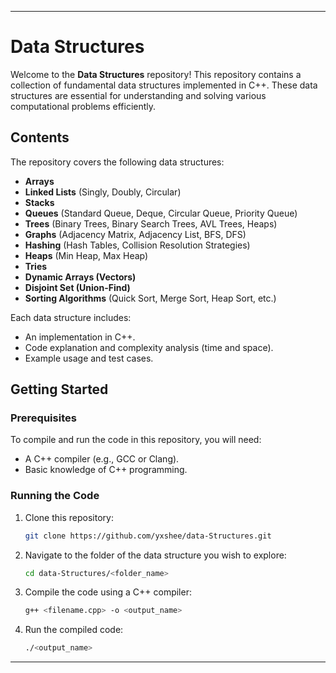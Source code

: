 
---

# Data Structures

Welcome to the **Data Structures** repository! This repository contains a collection of fundamental data structures implemented in C++. These data structures are essential for understanding and solving various computational problems efficiently.

## Contents

The repository covers the following data structures:

- **Arrays**
- **Linked Lists** (Singly, Doubly, Circular)
- **Stacks**
- **Queues** (Standard Queue, Deque, Circular Queue, Priority Queue)
- **Trees** (Binary Trees, Binary Search Trees, AVL Trees, Heaps)
- **Graphs** (Adjacency Matrix, Adjacency List, BFS, DFS)
- **Hashing** (Hash Tables, Collision Resolution Strategies)
- **Heaps** (Min Heap, Max Heap)
- **Tries**
- **Dynamic Arrays (Vectors)**
- **Disjoint Set (Union-Find)**
- **Sorting Algorithms** (Quick Sort, Merge Sort, Heap Sort, etc.)

Each data structure includes:

- An implementation in C++.
- Code explanation and complexity analysis (time and space).
- Example usage and test cases.

## Getting Started

### Prerequisites

To compile and run the code in this repository, you will need:

- A C++ compiler (e.g., GCC or Clang).
- Basic knowledge of C++ programming.

### Running the Code

1. Clone this repository:

    ```bash
    git clone https://github.com/yxshee/data-Structures.git
    ```

2. Navigate to the folder of the data structure you wish to explore:

    ```bash
    cd data-Structures/<folder_name>
    ```

3. Compile the code using a C++ compiler:

    ```bash
    g++ <filename.cpp> -o <output_name>
    ```

4. Run the compiled code:

    ```bash
    ./<output_name>
    ```

---


